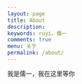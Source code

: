 ```yaml
---
layout: page
title: About
description: 
keywords: ruyi，儒一
comments: true
menu: 关于
permalink: /about/
---
```



我是儒一，我在这里等你